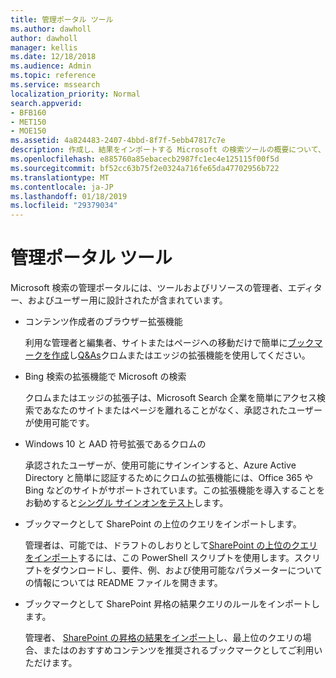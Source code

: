 ```yaml
---
title: 管理ポータル ツール
ms.author: dawholl
author: dawholl
manager: kellis
ms.date: 12/18/2018
ms.audience: Admin
ms.topic: reference
ms.service: mssearch
localization_priority: Normal
search.appverid:
- BFB160
- MET150
- MOE150
ms.assetid: 4a824483-2407-4bbd-8f7f-5ebb47817c7e
description: 作成し、結果をインポートする Microsoft の検索ツールの概要について、自動的にサインインし、任意の場所から検索
ms.openlocfilehash: e885760a85ebacecb2987fc1ec4e125115f00f5d
ms.sourcegitcommit: bf52cc63b75f2e0324a716fe65da47702956b722
ms.translationtype: MT
ms.contentlocale: ja-JP
ms.lasthandoff: 01/18/2019
ms.locfileid: "29379034"
---
```

# <a name="admin-portal-tools"></a>管理ポータル ツール

Microsoft 検索の管理ポータルには、ツールおよびリソースの管理者、エディター、およびユーザー用に設計されたが含まれています。
  
- コンテンツ作成者のブラウザー拡張機能
    
    利用な管理者と編集者、サイトまたはページへの移動だけで簡単に[ブックマークを作成](create-bookmarks.md)し[Q&As](create-qas.md)クロムまたはエッジの拡張機能を使用してください。 
    
- Bing 検索の拡張機能で Microsoft の検索
    
    クロムまたはエッジの拡張子は、Microsoft Search 企業を簡単にアクセス検索であなたのサイトまたはページを離れることがなく、承認されたユーザーが使用可能です。
    
- Windows 10 と AAD 符号拡張であるクロムの
    
    承認されたユーザーが、使用可能にサインインすると、Azure Active Directory と簡単に認証するためにクロムの拡張機能には、Office 365 や Bing などのサイトがサポートされています。この拡張機能を導入することをお勧めすると[シングル サインオンをテスト](test-single-sign-on.md)します。
    
- ブックマークとして SharePoint の上位のクエリをインポートします。
    
    管理者は、可能では、ドラフトのしおりとして[SharePoint の上位のクエリをインポート](import-sharepoint-promoted-results-and-top-queries.md)するには、この PowerShell スクリプトを使用します。スクリプトをダウンロードし、要件、例、および使用可能なパラメーターについての情報については README ファイルを開きます。 
    
- ブックマークとして SharePoint 昇格の結果クエリのルールをインポートします。
    
    管理者、 [SharePoint の昇格の結果をインポート](import-sharepoint-promoted-results-and-top-queries.md)し、最上位のクエリの場合、またはのおすすめコンテンツを推奨されるブックマークとしてご利用いただけます。 

  

